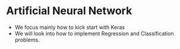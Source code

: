 # Artificial Neural Network
* We focus mainly how to kick start with Keras
* We will look into how to implement Regression and Classification problems.
